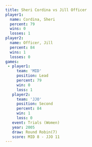 ```yaml
---
title: Sheri Cordina vs Jill Officer
player1:              
  name: Cordina, Sheri
  percent: 79         
  wins: 0             
  losses: 1           
player2:              
  name: Officer, Jill 
  percent: 84         
  wins: 1             
  losses: 0           
games:
 - player1:        
     team: 'MID'   
     position: Lead
     percent: 79   
     win: 0        
     loss: 1       
   player2:          
     team: 'JJO'     
     position: Second
     percent: 84     
     win: 1          
     loss: 0         
   event: Trials (Women)
   year: 2005           
   draw: Round Robin(7) 
   score: MID 8 - JJO 11
---
```

